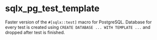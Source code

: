 # sqlx_pg_test_template

Faster version of the `#[sqlx::test]` macro for PostgreSQL. Database for every test
is created using `CREATE DATABASE ... WITH TEMPLATE ...` and dropped after test is finished.
